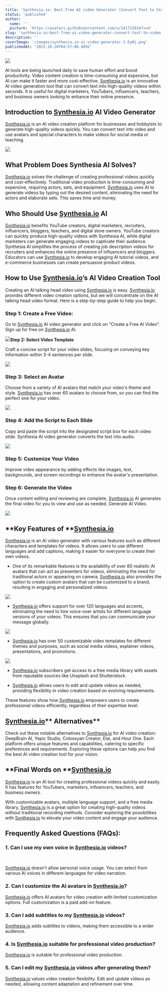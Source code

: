 ```yaml
---
title: 'Synthesia.io: Best Free AI video Generator (Convert Text to Video)'
status: 'published'
author:
  name: ''
  picture: 'https://avatars.githubusercontent.com/u/141731814?v=4'
slug: 'synthesia-io-best-free-ai-video-generator-convert-text-to-video'
description: ''
coverImage: '/images/synthesia.io-ai-video-generator-1-EyNj.png'
publishedAt: '2023-10-26T04:57:08.489Z'
---
```


![](/images/synthesia.io-ai-video-generator-1-czOT.png)

AI tools are being launched daily to save human effort and boost productivity. Video content creation is time-consuming and expensive, but AI can make it faster and more cost-effective. [Synthesia.io](http://Synthesia.io) is an innovative AI video generation tool that can convert text into high-quality videos within seconds. It is useful for digital marketers, YouTubers, influencers, teachers, and business owners looking to enhance their online presence.

## **Introduction to **[**Synthesia.io**](http://Synthesia.io)** AI Video Generator**

[Synthesia.io](http://Synthesia.io) is an AI video creation platform for businesses and hobbyists to generate high-quality videos quickly. You can convert text into video and use avatars and special characters to make videos for social media or teaching.

![](/images/synthesia.io-ai-free-video-1024x536-ExMT.png)

## **What Problem Does Synthesia AI Solves?**

[Synthesia.io](http://Synthesia.io) solves the challenge of creating professional videos quickly and cost-effectively. Traditional video production is time-consuming and expensive, requiring actors, sets, and equipment. [Synthesia.io](http://Synthesia.io) uses AI to generate videos by typing out the desired content, eliminating the need for actors and elaborate sets. This saves time and money.

## **Who Should Use **[**Synthesia.io**](http://Synthesia.io)** AI**

[Synthesia.io](http://Synthesia.io) benefits YouTube creators, digital marketers, recruiters, influencers, bloggers, teachers, and digital store owners. YouTube creators can quickly produce high-quality videos with Synthesia AI, while digital marketers can generate engaging videos to captivate their audience. Synthesia AI simplifies the process of creating job description videos for recruiters and enhances the online presence of influencers and bloggers. Educators can use [Synthesia.io](http://Synthesia.io) to develop engaging AI tutorial videos, and e-commerce businesses can create persuasive product videos.

## **How to Use **[**Synthesia.io**](http://Synthesia.io)**’s AI Video Creation Tool**

Creating an AI talking head video using [Synthesia.io](http://Synthesia.io) is easy. [Synthesia.io](http://Synthesia.io) provides different video creation options, but we will concentrate on the AI talking head video format. Here is a step-by-step guide to help you begin.

### **Step 1: Create a Free Video:**

Go to [Synthesia.io](http://Synthesia.io) AI video generator and click on "Create a Free AI Video". Sign up for free on [Synthesia.io](http://Synthesia.io) AI.

![](/images/synthesia.io-ai-video-generator-1024x536-c3Nj.png)**Step 2: Select Video Template**

Craft a concise script for your video slides, focusing on conveying key information within 3-4 sentences per slide.

![](/images/synthesia.io-ai-select-template-1024x536-M1OT.png)

### **Step 3: Select an Avatar**

Choose from a variety of AI avatars that match your video's theme and style. [Synthesia.io](http://Synthesia.io) has over 60 avatars to choose from, so you can find the perfect one for your video.

![](/images/synthesia.io-ai-select-avatars-1024x536-M1Mj.png)

### **Step 4: Add the Script to Each Slide**

Copy and paste the script into the designated script box for each video slide. Synthesia AI video generator converts the text into audio.

![](/images/synthesia.io-ai-edit-script-1024x536-I5Mz.png)

### **Step 5: Customize Your Video**

Improve video appearance by adding effects like images, text, backgrounds, and screen recordings to enhance the avatar's presentation.

### **Step 6: Generate the Video**

Once content editing and reviewing are complete, [Synthesia.io](http://Synthesia.io) AI generates the final video for you to view and use as needed. Generate AI Video.

![](/images/synthesia.io-ai-create-video-1024x536-A5Nz.png)

## **Key Features of **[**Synthesia.io**](http://Synthesia.io)

[Synthesia.io](http://Synthesia.io) is an AI video generator with various features such as different characters and templates for videos. It allows users to use different languages and add captions, making it easier for everyone to create their own videos.

- One of its remarkable features is the availability of over 60 realistic AI avatars that can act as presenters for videos, eliminating the need for traditional actors or appearing on camera. [Synthesia.io](http://Synthesia.io) also provides the option to create custom avatars that can be customized to a brand, resulting in engaging and personalized videos.



![](/images/synthesia.io-ai-avatars-1024x536-U3ND.png)

- [Synthesia.io](http://Synthesia.io) offers support for over 120 languages and accents, eliminating the need to hire voice-over artists for different language versions of your videos. This ensures that you can communicate your message globally.

![](/images/synthesia.io-ai-voiceovers-1024x536-A5OD.png)

- [Synthesia.io](http://Synthesia.io) has over 50 customizable video templates for different themes and purposes, such as social media videos, explainer videos, presentations, and promotions.

![](/images/synthesia.io-ai-video-templates-1024x536-EzNz.png)

- [Synthesia.io](http://Synthesia.io) subscribers get access to a free media library with assets from reputable sources like Unsplash and Shutterstock.

- [Synthesia.io](http://Synthesia.io) allows users to edit and update videos as needed, providing flexibility in video creation based on evolving requirements.

These features show how [Synthesia.io](http://Synthesia.io) empowers users to create professional videos efficiently, regardless of their expertise level.

## [**Synthesia.io**](http://Synthesia.io)** Alternatives**

Check out these notable alternatives to [Synthesia.io](http://Synthesia.io) for AI video creation: DeepBrain AI, Yepic Studio, Colossyan Creator, Elai, and Hour One. Each platform offers unique features and capabilities, catering to specific preferences and requirements. Exploring these options can help you find the best AI video creation tool for your vision.

## **Final Words on **[**Synthesia.io**](http://Synthesia.io)

[Synthesia.io](http://Synthesia.io) is an AI tool for creating professional videos quickly and easily. It has features for YouTubers, marketers, influencers, teachers, and business owners.

With customizable avatars, multiple language support, and a free media library, [Synthesia.io](http://Synthesia.io) is a great option for creating high-quality videos without traditional recording methods. Consider exploring the possibilities with [Synthesia.io](http://Synthesia.io) to elevate your video content and engage your audience.

## **Frequently Asked Questions (FAQs):**

### **1\. Can I use my own voice in **[**Synthesia.io**](http://Synthesia.io)** videos?**

<br>

[Synthesia.io](http://Synthesia.io) doesn't allow personal voice usage. You can select from various AI voices in different languages for video narration.

### **2\. Can I customize the AI avatars in **[**Synthesia.io**](http://Synthesia.io)**?**

[Synthesia.io](http://Synthesia.io) offers AI avatars for video creation with limited customization options. Full customization is a paid add-on feature.

### **3\. Can I add subtitles to my **[**Synthesia.io**](http://Synthesia.io)** videos?**

[Synthesia.io](http://Synthesia.io) adds subtitles to videos, making them accessible to a wider audience.

### **4\. Is **[**Synthesia.io**](http://Synthesia.io)** suitable for professional video production?**

[Synthesia.io](http://Synthesia.io) is suitable for professional video production.

### **5\. Can I edit my **[**Synthesia.io**](http://Synthesia.io)** videos after generating them?**

[Synthesia.io](http://Synthesia.io) values video creation flexibility. Edit and update videos as needed, allowing content adaptation and refinement over time.




